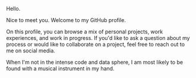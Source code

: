 Hello.

Nice to meet you. Welcome to my GitHub profile. 

On this profile, you can browse a mix of personal projects, work experiences, and work in progress. If you'd like to ask a question about my process or would like to collaborate on a project, feel free to reach out to me on social media.

When I'm not in the intense code and data sphere, I am most likely to be found with a musical instrument in my hand.
